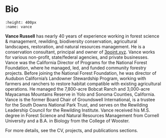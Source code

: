# Bio

```{image} ./images/vance.jpg
:height: 400px
:name: vance
```

**Vance Russell** has nearly 40 years of experience working in forest science & management, rewilding, biodiversity conservation, agricultural landscapes, restoration, and natural resources management. He is a conservation consultant, principal and owner of [3point.xyz](https://3point.xyz). Vance works for various non-profit, state/federal agencies, and private businesses. Vance was the California Director of Programs for the National Forest Foundation, where he managed, led, and funded community forestry projects. Before joining the National Forest Foundation, he was director of Audubon California’s Landowner Stewardship Program, working with farmers and ranchers to restore habitat compatible with existing agricultural operations. He managed the 7,800-acre Bobcat Ranch and 3,000-acre Mayacamas Mountains Reserve in Yolo and Sonoma Counties, California. Vance is the former Board Chair of Groundswell International, is a trustee for the South Downs National Park Trust, and serves on the Rewilding Leadership Council for the Rewilding Institute. Vance received his M.S. degree in Forest Science and Natural Resources Management from Cornell University and a B.A. in Biology from the College of Wooster.

For more details, see the CV, projects, and publications sections.